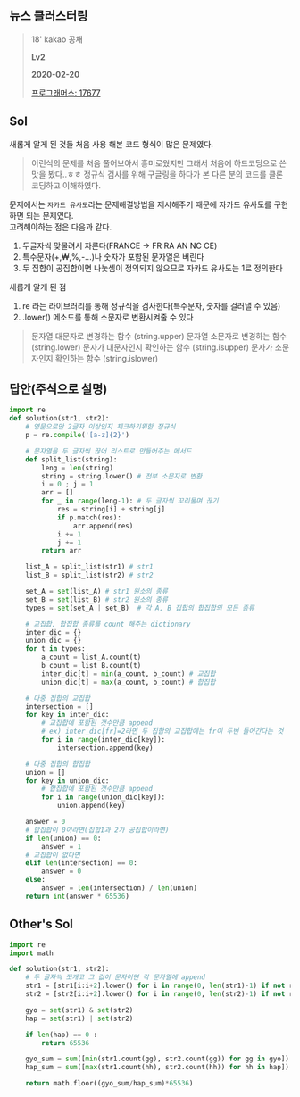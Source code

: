 ## 뉴스 클러스터링
> 18' kakao 공채
>
> **Lv2**
>
> **2020-02-20**
>
> [프로그래머스: 17677](https://programmers.co.kr/learn/courses/30/lessons/17677)


## Sol

새롭게 알게 된 것들 처음 사용 해본 코드 형식이 많은 문제였다.  
> 이런식의 문제를 처음 풀어보아서 흥미로웠지만 그래서 처음에 하드코딩으로 쓴 맛을 봤다..ㅎㅎ
> 정규식 검사를 위해 구글링을 하다가 본 다른 분의 코드를 클론 코딩하고 이해하였다.


문제에서는 `자카드 유사도`라는 문제해결방법을 제시해주기 때문에 자카드 유사도를 구현하면 되는 문제였다.  
고려해야하는 점은 다음과 같다.  
 
 1. 두글자씩 맞물려서 자른다(FRANCE -> FR RA AN NC CE)
 2. 특수문자(+,₩,%,-...)나 숫자가 포함된 문자열은 버린다
 3. 두 집합이 공집합이면 나눗셈이 정의되지 않으므로 자카드 유사도는 1로 정의한다


새롭게 알게 된 점  
 1. re 라는 라이브러리를 통해 정규식을 검사한다(특수문자, 숫자를 걸러낼 수 있음)
 2. .lower() 메소드를 통해 소문자로 변환시켜줄 수 있다
> 문자열 대문자로 변경하는 함수 (string.upper)
> 문자열 소문자로 변경하는 함수 (string.lower)
> 문자가 대문자인지 확인하는 함수 (string.isupper)
> 문자가 소문자인지 확인하는 함수 (string.islower)


## 답안(주석으로 설명)
```python
import re
def solution(str1, str2):
    # 영문으로만 2글자 이상인지 체크하기위한 정규식
    p = re.compile('[a-z]{2}')

    # 문자열을 두 글자씩 끊어 리스트로 만들어주는 메서드
    def split_list(string):
        leng = len(string)
        string = string.lower() # 전부 소문자로 변환
        i = 0 ; j = 1
        arr = []
        for _ in range(leng-1): # 두 글자씩 꼬리물며 끊기
            res = string[i] + string[j]
            if p.match(res):
                arr.append(res)
            i += 1
            j += 1
        return arr

    list_A = split_list(str1) # str1
    list_B = split_list(str2) # str2

    set_A = set(list_A) # str1 원소의 종류
    set_B = set(list_B) # str2 원소의 종류
    types = set(set_A | set_B)  # 각 A, B 집합의 합집합의 모든 종류

    # 교집합, 합집합 종류를 count 해주는 dictionary
    inter_dic = {}
    union_dic = {}
    for t in types:
        a_count = list_A.count(t)
        b_count = list_B.count(t)
        inter_dic[t] = min(a_count, b_count) # 교집합
        union_dic[t] = max(a_count, b_count) # 합집합

    # 다중 집합의 교집합
    intersection = []
    for key in inter_dic:
        # 교집합에 포함된 갯수만큼 append
        # ex) inter_dic[fr]=2라면 두 집합의 교집합에는 fr이 두번 들어간다는 것
        for i in range(inter_dic[key]):
            intersection.append(key)

    # 다중 집합의 합집합
    union = []
    for key in union_dic:
        # 합집합에 포함된 갯수만큼 append
        for i in range(union_dic[key]):
            union.append(key)  

    answer = 0
    # 합집합이 0이라면(집합1과 2가 공집합이라면)
    if len(union) == 0:
        answer = 1
    # 교집합이 없다면
    elif len(intersection) == 0:
        answer = 0
    else:
        answer = len(intersection) / len(union)
    return int(answer * 65536)
```


## Other's Sol
```python
import re
import math

def solution(str1, str2):
    # 두 글자씩 쪼개고 그 값이 문자이면 각 문자열에 append
    str1 = [str1[i:i+2].lower() for i in range(0, len(str1)-1) if not re.findall('[^a-zA-Z]+', str1[i:i+2])]
    str2 = [str2[i:i+2].lower() for i in range(0, len(str2)-1) if not re.findall('[^a-zA-Z]+', str2[i:i+2])]

    gyo = set(str1) & set(str2)
    hap = set(str1) | set(str2)

    if len(hap) == 0 :
        return 65536

    gyo_sum = sum([min(str1.count(gg), str2.count(gg)) for gg in gyo])
    hap_sum = sum([max(str1.count(hh), str2.count(hh)) for hh in hap])

    return math.floor((gyo_sum/hap_sum)*65536)
```